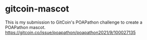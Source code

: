 # gitcoin-mascot
This is my submission to GitCoin's POAPathon challenge to create a POAPathon mascot. https://gitcoin.co/issue/poapathon/poapathon2021/9/100027135
